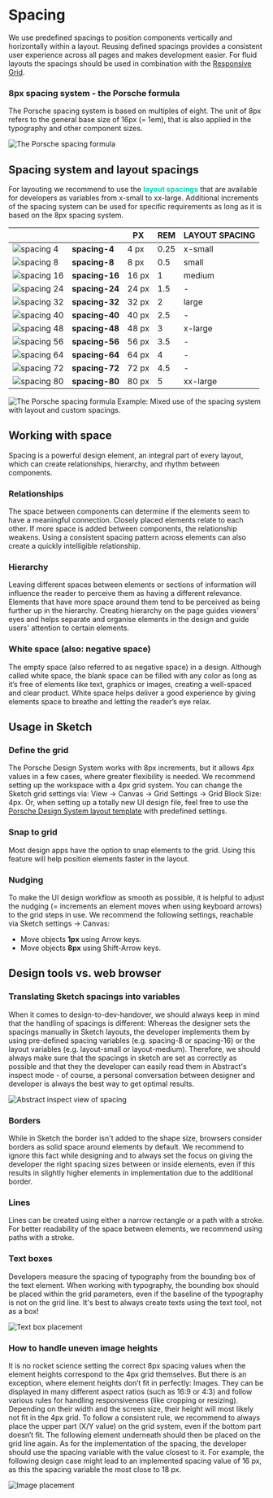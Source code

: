 # Spacing
We use predefined spacings to position components vertically and horizontally within a layout. Reusing defined spacings provides a consistent user experience across all pages and makes development easier. For fluid layouts the spacings should be used in combination with the [Responsive Grid](#/web/components/layout/grid).

### 8px spacing system - the Porsche formula

The Porsche spacing system is based on multiples of eight. The unit of 8px refers to the general base size of 16px (= 1em), that is also applied in the typography and other component sizes.

![The Porsche spacing formula](./assets/spacings-formula.png)

## Spacing system and layout spacings

For layouting we recommend to use the <strong><span style="color:#00D5B9">layout spacings</span></strong> that are available for developers as variables from x-small to xx-large.
Additional increments of the spacing system can be used for specific requirements as long as it is based on the 8px spacing system.

|       	                                |                	| PX     	| REM 	| LAYOUT SPACING |
|----------------------------------------	|---------------	|-------	|------	|------	|
| ![spacing 4](./assets/spacing-4.png)    | **spacing-4**  	| 4 px  	| 0.25 	| x-small |
| ![spacing 8](./assets/spacing-8.png)    | **spacing-8**  	| 8 px  	| 0.5 	| small |
| ![spacing 16](./assets/spacing-16.png)  | **spacing-16** 	| 16 px 	| 1  	| medium |
| ![spacing 24](./assets/spacing-24.png)  |**spacing-24** 	| 24 px 	| 1.5 	| - |
| ![spacing 32](./assets/spacing-32.png)  |**spacing-32** 	| 32 px 	| 2  	| large |
| ![spacing 40](./assets/spacing-40.png)  |**spacing-40** 	| 40 px 	| 2.5  	| - |
| ![spacing 48](./assets/spacing-48.png)  |**spacing-48** 	| 48 px 	| 3  	| x-large |
| ![spacing 56](./assets/spacing-56.png)  |**spacing-56** 	| 56 px 	| 3.5 	| - |
| ![spacing 64](./assets/spacing-64.png)  |**spacing-64** 	| 64 px 	| 4 	| - |
| ![spacing 72](./assets/spacing-72.png)  |**spacing-72** 	| 72 px 	| 4.5 	| - |
| ![spacing 80](./assets/spacing-80.png)  |**spacing-80** 	| 80 px 	| 5 	| xx-large |


![The Porsche spacing formula](./assets/spacings-example-02.png)
Example: Mixed use of the spacing system with layout and custom spacings.

## Working with space

Spacing is a powerful design element, an integral part of every layout, which can create relationships, hierarchy, and rhythm between components.

### Relationships

The space between components can determine if the elements
seem to have a meaningful connection. Closely placed elements relate to each
other. If more space is added between components, the relationship weakens. Using a consistent spacing pattern across elements can also create a quickly
intelligible relationship.

### Hierarchy

Leaving different spaces between elements or sections of
information will influence the reader to perceive them as having a different
relevance. Elements that have more space around them tend to be perceived as being
further up in the hierarchy. Creating hierarchy on the page guides viewers' eyes and helps
separate and organise elements in the design and guide users' attention to
certain elements.

### White space (also: negative space)

The empty space (also referred to as negative space) in a
design. Although called white space, the blank space can be filled with any color
as long as it’s free of elements like text, graphics or images, creating a
well-spaced and clear product. White space helps deliver a good experience by
giving elements space to breathe and letting the reader’s eye relax.

## Usage in Sketch

### Define the grid
The Porsche Design System works with 8px
increments, but it allows 4px values in a few cases, where greater flexibility is
needed. We recommend setting up the workspace with a 4px grid system. You can
change the Sketch grid settings via: View → Canvas → Grid Settings → Grid Block
Size: 4px. Or, when setting up a totally new UI design file, feel free to use
the [Porsche Design System layout template](http://designsystem.porsche.com/latest/porsche-ui-kit-layout-template.sketch) with predefined settings.

### Snap to grid
Most design apps have the option to snap elements to the grid.
Using this feature will help position elements faster in the layout.

### Nudging
To make the UI design workflow as smooth as possible, it is helpful to adjust
the nudging (= increments an element moves when using keyboard arrows) to the
grid steps in use. We recommend the following settings, reachable via Sketch
settings → Canvas:

- Move objects **1px** using Arrow keys. 
- Move objects **8px** using Shift-Arrow keys.

## Design tools vs. web browser

### Translating Sketch spacings into variables 

When it comes to design-to-dev-handover, we should always keep in mind that the handling of
spacings is different: Whereas the designer sets the spacings manually in Sketch
layouts, the developer implements them by using pre-defined spacing variables
(e.g. spacing-8 or spacing-16) or the layout variables (e.g. layout-small or layout-medium). Therefore, we should always make sure that the
spacings in sketch are set as correctly as possible and that they the developer
can easily read them in Abstract's inspect mode - of course, a personal
conversation between designer and developer is always the best way to get
optimal results.

![Abstract inspect view of spacing](./assets/spacings-inspect.png)

### Borders
While in Sketch the border isn't added to the shape size, browsers
consider borders as solid space around elements by default. We recommend to
ignore this fact while designing and to always set the focus on giving the developer
the right spacing sizes between or inside elements, even if this results in
slightly higher elements in implementation due to the additional border.

### Lines
Lines can be created using either a narrow rectangle or a path
with a stroke. For better readability of the space between elements, we
recommend using paths with a stroke.

### Text boxes
Developers measure the spacing of typography from the bounding box
of the text element. When working with typography, the bounding box should be
placed within the grid parameters, even if the baseline of the typography is not
on the grid line. It's best to always create texts using the text tool, not as a
box!

![Text box placement](./assets/spacings-bounding-box.png)

### How to handle uneven image heights
It is no rocket science setting the correct 8px spacing values when the element
heights correspond to the 4px grid themselves. But there is an exception, where
element heights don’t fit in perfectly: Images. They can be displayed in many
different aspect ratios (such as 16:9 or 4:3) and follow various rules for
handling responsiveness (like cropping or resizing). Depending on their width
and the screen size, their height will most likely not fit in the 4px grid. To
follow a consistent rule, we recommend to always place the upper part (X/Y
value) on the grid system, even if the bottom part doesn’t fit. The following
element underneath should then be placed on the grid line again. As for the
implementation of the spacing, the developer should use the spacing variable
with the value closest to it. For example, the following design case might lead
to an implemented spacing value of 16 px, as this the spacing variable the most
close to 18 px.

![Image placement](./assets/spacing-images.png)